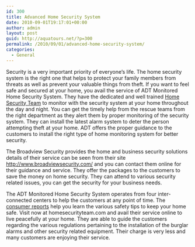 ```yaml
---
id: 300
title: Advanced Home Security System
date: 2010-09-01T19:17:01+00:00
author: admin
layout: post
guid: http://aquatours.net/?p=300
permalink: /2010/09/01/advanced-home-security-system/
categories:
  - General
---
```

Security is a very important priority of everyone&#8217;s life. The home security system is the right one that helps to protect your family members from threats as well as prevent your valuable things from theft. If you want to feel safe and secured at your home, you avail the service of ADT Monitored Home Security System. They have the dedicated and well trained [Home Security Team](http://www.homesecurityteam.com/) to monitor with the security system at your home throughout the day and night. You can get the timely help from the rescue teams from the right department as they alert them by proper monitoring of the security system. They can install the latest alarm system to deter the person attempting theft at your home. ADT offers the proper guidance to the customers to install the right type of home monitoring system for better security. 

The Broadview Security provides the home and business security solutions details of their service can be seen from their site <http://www.broadviewsecurity.com/> and you can contact them online for their guidance and service. They offer the packages to the customers to save the money on home security. They can attend to various security related issues, you can get the security for your business needs.

The ADT Monitored Home Security System operates from four inter-connected centers to help the customers at any point of time. The [consumer reports](http://www.consumerreports.org/cro/home-garden/home-improvement/home-security/boost-your-home-security/overview/how-to-boost-your-home-security-ov-.htm) help you learn the various safety tips to keep your home safe. Visit now at homesecurityteam.com and avail their service online to live peacefully at your home. They are able to guide the customers regarding the various regulations pertaining to the installation of the burglar alarms and other security related equipment. Their charge is very less and many customers are enjoying their service.